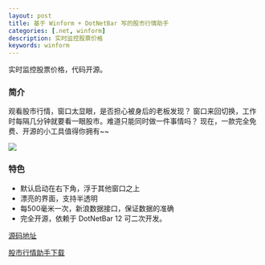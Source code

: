 ```yaml
---
layout: post
title: 基于 Winform + DotNetBar 写的股市行情助手
categories: [.net, winform]
description: 实时监控股票价格
keywords: winform
---
```


实时监控股票价格，代码开源。

### 简介
 观看股市行情，窗口太显眼，是否担心被身后的老板发现？
 窗口来回切换，工作时每隔几分钟就要看一眼股市。难道只能同时做一件事情吗？
 现在，一款完全免费、开源的小工具值得你拥有~~

![](http://images0.cnblogs.com/blog2015/600201/201508/191453299411029.png)

### 特色
 * 默认启动在右下角，浮于其他窗口之上
 * 漂亮的界面，支持半透明
 * 每500毫米一次，新浪数据接口，保证数据的准确
 * 完全开源，依赖于 DotNetBar 12 可二次开发。

[源码地址](https://github.com/john123951/sweet.stock.viewer)

[股市行情助手下载](http://https://github.com/john123951/sweet.stock.viewer/releases)
